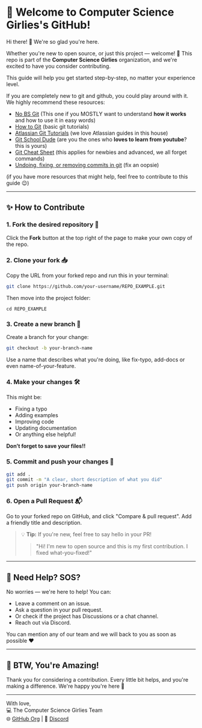 # 🌱 Welcome to Computer Science Girlies's GitHub!

Hi there! 👋 We're so glad you're here.

Whether you're new to open source, or just this project — welcome! 🎉 This repo is part of the **Computer Science Girlies** organization, and we're excited to have you consider contributing.

This guide will help you get started step-by-step, no matter your experience level.

If you are completely new to git and github, you could play around with it. We highly recommend these resources:

- [No BS Git](https://maciejb2k.github.io/no-bs-git/) (This one if you MOSTLY want to understand **how it works** and how to use it in easy words)
- [How to Git](https://www.deployhq.com/git) (basic git tutorials)
- [Atlassian Git Tutorials](https://www.atlassian.com/git/tutorials) (we love Atlassian guides in this house)
- [Git School Dude](https://www.youtube.com/c/DanGitschoolDude) (are you the ones who **loves to learn from youtube**? this is yours)
- [Git Cheat Sheet](https://github.com/arslanbilal/git-cheat-sheet) (this applies for newbies and advanced, we all forget commands)
- [Undoing, fixing, or removing commits in git](https://sethrobertson.github.io/GitFixUm/fixup.html) (fix an oopsie)


(if you have more resources that might help, feel free to contribute to this guide 😉)

---

## ✨ How to Contribute

### 1. Fork the desired repository 🍴

Click the **Fork** button at the top right of the page to make your own copy of the repo.

### 2. Clone your fork 📥

Copy the URL from your forked repo and run this in your terminal:

```bash
git clone https://github.com/your-username/REPO_EXAMPLE.git
```

Then move into the project folder:

```
cd REPO_EXAMPLE
```

### 3. Create a new branch 🌿

Create a branch for your change:

```bash
git checkout -b your-branch-name
```

Use a name that describes what you're doing, like fix-typo, add-docs or even name-of-your-feature.

### 4. Make your changes 🛠️

This might be:

- Fixing a typo
- Adding examples
- Improving code
- Updating documentation
- Or anything else helpful!

**Don’t forget to save your files!!**

### 5. Commit and push your changes 💾

```bash
git add .
git commit -m "A clear, short description of what you did"
git push origin your-branch-name
```

### 6. Open a Pull Request 📬
Go to your forked repo on GitHub, and click "Compare & pull request". Add a friendly title and description.

> 💡 **Tip:** 
> If you're new, feel free to say hello in your PR!
>> "Hi! I'm new to open source and this is my first contribution. I fixed what-you-fixed!"


---

## 💬 Need Help? SOS?
No worries — we're here to help! You can:
- Leave a comment on an issue.
- Ask a question in your pull request.
- Or check if the project has Discussions or a chat channel.
- Reach out via Discord.

You can mention any of our team and we will back to you as soon as possible ❤️

---

## 🥳 BTW, You're Amazing!

Thank you for considering a contribution. Every little bit helps, and you're making a difference. We're happy you're here 💛

---

With love,  
💻 The Computer Science Girlies Team  
🌐 [GitHub Org](https://github.com/Computer-Science-Girlies) | 💬 [Discord](https://discord.com/invite/computer-science-girlies-1116490225615634503)
